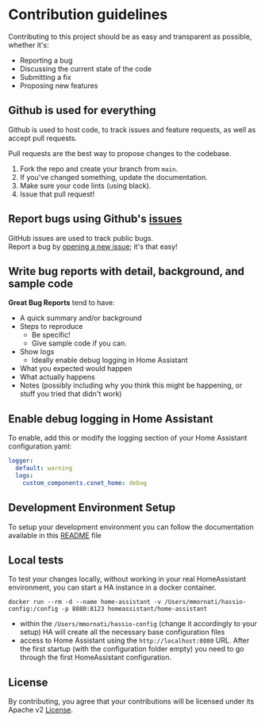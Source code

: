 # Contribution guidelines

Contributing to this project should be as easy and transparent as possible, whether it's:

- Reporting a bug
- Discussing the current state of the code
- Submitting a fix
- Proposing new features

## Github is used for everything

Github is used to host code, to track issues and feature requests, as well as accept pull requests.

Pull requests are the best way to propose changes to the codebase.

1. Fork the repo and create your branch from `main`.
2. If you've changed something, update the documentation.
3. Make sure your code lints (using black).
4. Issue that pull request!

## Report bugs using Github's [issues](https://github.com/mmornati/home-assistant-csnet-home/issues)

GitHub issues are used to track public bugs.  
Report a bug by [opening a new issue](https://github.com/mmornati/home-assistant-csnet-home/issues/new/choose); it's that easy!

## Write bug reports with detail, background, and sample code

**Great Bug Reports** tend to have:

- A quick summary and/or background
- Steps to reproduce
  - Be specific!
  - Give sample code if you can.
- Show logs
  - Ideally enable debug logging in Home Assistant
- What you expected would happen
- What actually happens
- Notes (possibly including why you think this might be happening, or stuff you tried that didn't work)

## Enable debug logging in Home Assistant

To enable, add this or modify the logging section of your Home Assistant configuration.yaml:
```yaml
logger:
  default: warning
  logs:
    custom_components.csnet_home: debug
```

## Development Environment Setup

To setup your development environment you can follow the documentation available in this [README](tests/README.md) file

## Local tests

To test your changes locally, without working in your real HomeAssistant environment, you can start a HA instance in a docker container.

```
docker run --rm -d --name home-assistant -v /Users/mmornati/hassio-config:/config -p 8080:8123 homeassistant/home-assistant
```

* within the `/Users/mmornati/hassio-config` (change it accordingly to your setup) HA will create all the necessary base configuration files
* access to Home Assistant using the `http://localhost:8080` URL. After the first startup (with the configuration folder empty) you need to go through the first HomeAssistant configuration.


## License

By contributing, you agree that your contributions will be licensed under its Apache v2 [License](LICENSE).